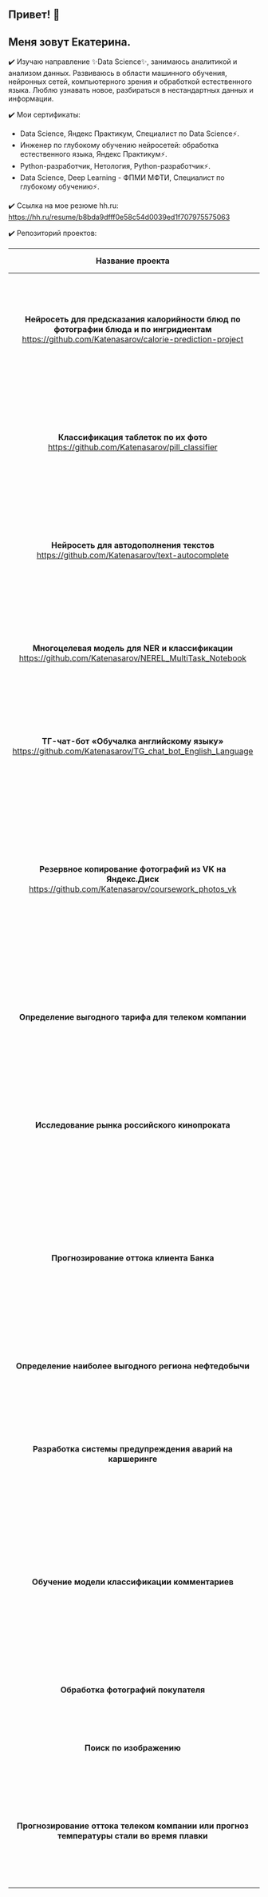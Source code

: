 ## Привет! 👋

<!--
**Katenasarov/Katenasarov** is a ✨ _special_ ✨ repository because its `README.md` (this file) appears on your GitHub profile.

Here are some ideas to get you started:

- 🔭 I’m currently working on ...
- 🌱 I’m currently learning ...
- 👯 I’m looking to collaborate on ...
- 🤔 I’m looking for help with ...
- 💬 Ask me about ...
- 📫 How to reach me: ...
- 😄 Pronouns: ...
- ⚡ Fun fact: ...
-->

## Меня зовут Екатерина.

✔️ Изучаю направление ✨Data Science✨, занимаюсь аналитикой и анализом данных. Развиваюсь в области машинного обучения, нейронных сетей, компьютерного зрения и обработкой естественного языка. Люблю узнавать новое, разбираться в нестандартных данных и информации.

✔️ Мои сертификаты:
- Data Science, Яндекс Практикум, Специалист по Data Science⚡.
- Инженер по глубокому обучению нейросетей: обработка естественного языка, Яндекс Практикум⚡.
- Python-разработчик, Нетология, Python-разработчик⚡.
- Data Science, Deep Learning - ФПМИ МФТИ, Специалист по глубокому обучению⚡.

✔️ Ссылка на мое резюме hh.ru:
https://hh.ru/resume/b8bda9dfff0e58c54d0039ed1f707975575063

✔️ Репозиторий проектов:

| Название проекта | Описание | Навыки и инструменты |
| :---: |     :---:      | :---: |
|**Нейросеть для предсказания калорийности блюд по фотографии блюда и по ингридиентам** https://github.com/Katenasarov/calorie-prediction-project | Разработка мультимодальной нейросети, предсказывающей калорийность по фотографии блюда и списку ингредиентов. | *Python TensorFlow Computer Vision NLP Multimodal Learning LSTM Transfer Learning Image Processing Токенизация Word Embeddings Pandas Matplotlib Scikit-learn OpenCV*|
|**Классификация таблеток по их фото** https://github.com/Katenasarov/pill_classifier | Создать автоматический контроль качества через компьютерное зрение. Для этого нужно разработать алгоритм распознавания таблеток по фото. | *Python PyTorch CNN Computer Vision Image Processing Transfer Learning Scikit-learn*|
|**Нейросеть для автодополнения текстов** https://github.com/Katenasarov/text-autocomplete | Разработка легковесной LSTM-модели для предсказания продолжения текста и её сравнение с предобученной моделью distilgpt2. | *Python PyTorch NLP LSTM / RNN Hugging Face Transformers Токенизация*|
|**Многоцелевая модель для NER и классификации** https://github.com/Katenasarov/NEREL_MultiTask_Notebook | Разработка единой multi-task модели для совместного решения задач распознавания именованных сущностей (NER) и классификации событий. | *Multi-Task Learning RuBERT NER + Text Classification Hugging Face*|
|**ТГ-чат-бот «Обучалка английскому языку»** https://github.com/Katenasarov/TG_chat_bot_English_Language | Разработка Telegram-бота для изучения английского языка с функционалом создания персонального словаря. | Python SQLAlchemy PostgreSQL pyTelegramBotAPI*|
|**Резервное копирование фотографий из VK на Яндекс.Диск** https://github.com/Katenasarov/coursework_photos_vk| Программа для автоматического резервного копирования фотографий с профиля VK на Яндекс.Диск. Получение метаданных, обработка аватарок максимального размера и сохранение с именами на основе количества лайков. | Python VK API Yandex Disk API REST API JSON INI-файлы Requests Pandas Logging Pytest |
|**Определение выгодного тарифа для телеком компании**| На основе данных клиентов оператора сотовой связи проанализировать поведение клиентов и поиск оптимального тарифа. | *Python Pandas Matplotlib NumPY SkiPy описательная статистика проверка статистических гипотез EDA*|
|**Исследование рынка российского кинопроката**| Изучить рынок российского кинопроката и выявить текущие тренды. Сделать аналих насколько  фильмы, которые получили государственную поддержку, интересны зрителю|*Python Pandas Matplotlib EDA*|
|**Прогнозирование оттока клиента Банка**|Нужно спрогнозировать, уйдёт клиент из банка в ближайшее время или нет. Предоставлены исторические данные о поведении клиентов и расторжении договоров с банком. | *Python Pandas Scikit-learn EDA* |
|**Определение наиболее выгодного региона нефтедобычи**| Необходимо построить модель для определения региона, где добыча принесёт наибольшую прибыль. |*Pandas Scikit-learn бутсреп EDA*|
|**Разработка системы предупреждения аварий на каршеринге**| На основе исторических данных из базы данных выявить причины возникновения аварий и создать алерт о безопасном вождении.  | *Python Pandas Scikit-learn PostgreSQL EDA* |
|**Обучение модели классификации комментариев**| Интернет-магазин запускает новый сервис. Теперь пользователи могут редактировать и дополнять описания товаров. Требуется инструмент, который будет искать токсичные комментарии и отправлять их на модерацию.  | *Python Pandas BERT nltk tf-idf EDA* |
|**Обработка фотографий покупателя**| Строится модель, которая по фотографии определит приблизительный возраст человека. | *Python Keras EDA* |
|**Поиск по изображению**| Разработать модель соединяющую текстовые данные и изображения.  | *BERT Pytorch Keras Scikit-learn EDA* |
|**Прогнозирование оттока телеком компании или прогноз температуры стали во время плавки**| Для оптимизации производственных расходов, металлургический комбинат, необходимо построить модель, которая предскажет температуру стали. | *Python Pandas Scikit-learn Plotly EDA* |
